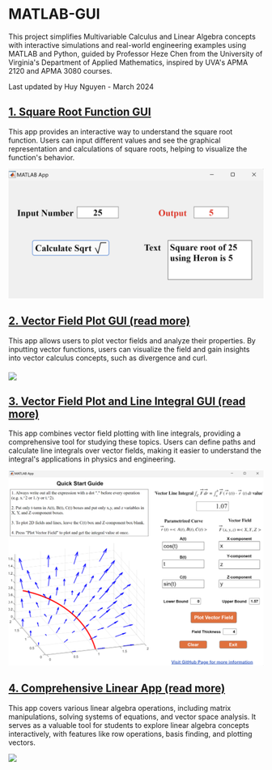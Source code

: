 # MATLAB-GUI

This project simplifies Multivariable Calculus and Linear Algebra concepts with interactive simulations and real-world engineering examples using MATLAB and Python, guided by Professor Heze Chen from the University of Virginia's Department of Applied Mathematics, inspired by UVA's APMA 2120 and APMA 3080 courses.

Last updated by Huy Nguyen - March 2024

## [1. Square Root Function GUI](./square_root_function/)

This app provides an interactive way to understand the square root function. Users can input different values and see the graphical representation and calculations of square roots, helping to visualize the function's behavior.

[<img src="square_root_function/demo/sqrt_demo_1.png" width="600"/>](./square_root_function/)

## [2. Vector Field Plot GUI (read more)](./vector_field_plot/)

This app allows users to plot vector fields and analyze their properties. By inputting vector functions, users can visualize the field and gain insights into vector calculus concepts, such as divergence and curl.  

[<img align="middle" src="https://github.com/Ai4Math/MATLAB-GUI/assets/114793725/1a664f2f-7337-4585-86d0-f0de98aaad34" width="600"/>](./vector_field_plot/)

## [3. Vector Field Plot and Line Integral GUI (read more)](./line_integral/)

This app combines vector field plotting with line integrals, providing a comprehensive tool for studying these topics. Users can define paths and calculate line integrals over vector fields, making it easier to understand the integral's applications in physics and engineering.

[<img src="line_integral/demo/vector_field_line_integral_3d.png" width="600"/>](./line_integral/)

## [4. Comprehensive Linear App (read more)](./linear_app/)

This app covers various linear algebra operations, including matrix manipulations, solving systems of equations, and vector space analysis. It serves as a valuable tool for students to explore linear algebra concepts interactively, with features like row operations, basis finding, and plotting vectors.

[<img src="https://github.com/Ai4Math/MATLAB-GUI/assets/114793725/8f202174-b9d0-4de3-9a42-5496e5d244af" width="600"/>](./linear_app/)




